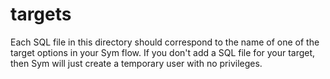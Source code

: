 # targets

Each SQL file in this directory should correspond to the name of one of the target options in your Sym flow. If you don't add a SQL file for your target, then Sym will just create a temporary user with no privileges.
